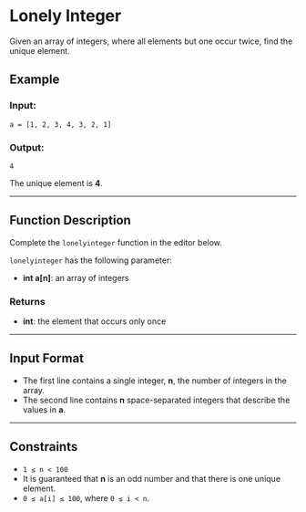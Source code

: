 # Lonely Integer

Given an array of integers, where all elements but one occur twice, find the unique element.

## Example

### Input:
```
a = [1, 2, 3, 4, 3, 2, 1]
```

### Output:
```
4
```
The unique element is **4**.

---

## Function Description

Complete the `lonelyinteger` function in the editor below.

`lonelyinteger` has the following parameter:
- **int a[n]**: an array of integers

### Returns
- **int**: the element that occurs only once

---

## Input Format

- The first line contains a single integer, **n**, the number of integers in the array.
- The second line contains **n** space-separated integers that describe the values in **a**.

---

## Constraints
- `1 ≤ n < 100`
- It is guaranteed that **n** is an odd number and that there is one unique element.
- `0 ≤ a[i] ≤ 100`, where `0 ≤ i < n`.

